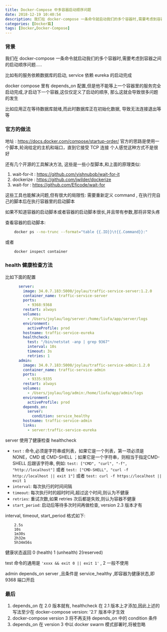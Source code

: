 ```yaml
---
title: Docker-Compose 中多容器启动顺序问题
date: 2018-12-19 10:40:54
description: 我们在 docker-compose 一条命令就启动我们的多个容器时,需要考虑到容器之间的启动顺序问题.....
categories: [Docker篇]
tags: [Docker,Docker-Compose]
---
```


<!-- more -->
### 背景
我们在 docker-compose 一条命令就启动我们的多个容器时,需要考虑到容器之间的启动顺序问题.....

比如有的服务依赖数据库的启动, service 依赖 eureka 的启动完成

docker compose 里有 depends_on 配置,但是他不能等上一个容器里的服务完全启动完成,才启动下一个容器,这仅仅定义了启动的顺序, 那么这就会导致很多问题的发生

比如应用正在等待数据库就绪,而此时数据库正在初始化数据, 导致无法连接退出等等

### 官方的做法
地址 : https://docs.docker.com/compose/startup-order/
官方的思路是使用一个脚本,轮询给定的主机和端口，直到它接受 TCP 连接
个人感觉这种方式不是很好

还有几个开源的工具解决方法, 这些是一些小型脚本,和上面的原理类似:

1. wait-for-it : https://github.com/vishnubob/wait-for-it
2. dockerize : https://github.com/jwilder/dockerize
3. wait-for : https://github.com/Eficode/wait-for


这些工具也能解决问题,但有很大的局限性: 需要重新定义 command , 在执行完自己的脚本后在执行容器里的启动脚本

如果不知道容器的启动脚本或者容器的启动脚本很长,并且带有参数,那将非常头疼

查看容器的启动脚本:

```bash
    docker ps --no-trunc --format="table {{.ID}}\t{{.Command}}:"
```

或者

```bash
    docker inspect container
```

### health 健康检查方法

比如下面的配置

``` yaml
      server:
        image: 34.0.7.183:5000/joylau/traffic-service-server:1.2.0
        container_name: traffic-service-server
        ports:
          - 9368:9368
        restart: always
        volumes:
          - /Users/joylau/log/server:/home/liufa/app/server/logs
        environment:
          activeProfile: prod
        hostname: traffic-service-eureka
        healthcheck:
          test: "/bin/netstat -anp | grep 9367"
          interval: 10s
          timeout: 3s
          retries: 1
      admin:
        image: 34.0.7.183:5000/joylau/traffic-service-admin:1.2.0
        container_name: traffic-service-admin
        ports:
          - 9335:9335
        restart: always
        volumes:
          - /Users/joylau/log/admin:/home/liufa/app/admin/logs
        environment:
          activeProfile: prod
        depends_on:
          server:
            condition: service_healthy
        hostname: traffic-service-admin
        links:
          - server:traffic-service-eureka
```

server 使用了健康检查 healthcheck
- `test` : 命令,必须是字符串或列表，如果它是一个列表，第一项必须是 NONE，CMD 或 CMD-SHELL ；如果它是一个字符串，则相当于指定CMD-SHELL 后跟该字符串, 例如: `test: ["CMD", "curl", "-f", "http://localhost"]` 或者 `test: ["CMD-SHELL", "curl -f http://localhost || exit 1"]`  或者 `test: curl -f https://localhost || exit 1`
- `interval`: 每次执行的时间间隔
- `timeout`: 每次执行时的超时时间,超过这个时间,则认为不健康
- `retries`: 重试次数,如果 retries 次后都是失败,则认为容器不健康
- `start_period`: 启动后等待多次时间再做检查, version 2.3 版本才有

interval, timeout, start_period 格式如下:

```text
    2.5s
    10s
    1m30s
    2h32m
    5h34m56s
```

健康状态返回 0 (health) 1 (unhealth) 2(reserved)

test 命令的通用是 `'xxxx && exit 0 || exit 1'` , 2 一般不使用

admin depends_on server ,且条件是 service_healthy ,即容器为健康状态,即 9368 端口开启


### 最后
1. depends_on 在 2.0 版本就有, healthcheck 在 2.1 版本上才添加,因此上述的写法至少在 docker-compose  version: '2.1' 版本中才生效
2. docker-compose version 3 将不再支持 depends_on 中的 condition 条件
3. depends_on 在 version 3 中以 docker swarm 模式部署时,将被忽略